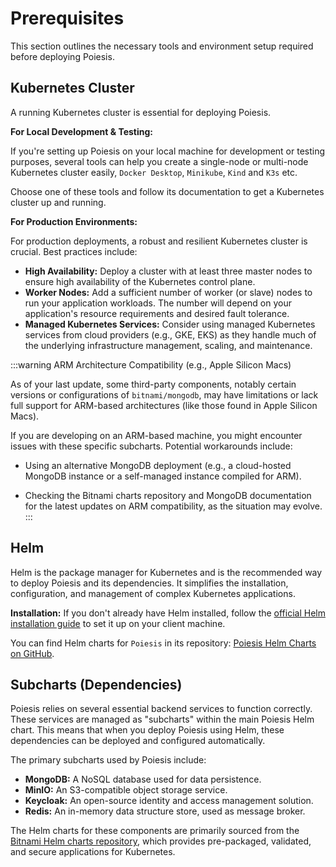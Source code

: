 # Prerequisites

This section outlines the necessary tools and environment setup required before
deploying Poiesis.

## Kubernetes Cluster

A running Kubernetes cluster is essential for deploying Poiesis.

**For Local Development & Testing:**

If you're setting up Poiesis on your local machine for development or testing
purposes, several tools can help you create a single-node or multi-node
Kubernetes cluster easily, `Docker Desktop`, `Minikube`, `Kind` and `K3s` etc.

Choose one of these tools and follow its documentation to get a Kubernetes
cluster up and running.

**For Production Environments:**

For production deployments, a robust and resilient Kubernetes cluster is
crucial. Best practices include:

- **High Availability:** Deploy a cluster with at least three master nodes to
    ensure high availability of the Kubernetes control plane.
- **Worker Nodes:** Add a sufficient number of worker (or slave) nodes to run
    your application workloads. The number will depend on your application's
    resource requirements and desired fault tolerance.
- **Managed Kubernetes Services:** Consider using managed Kubernetes services
    from cloud providers (e.g., GKE, EKS) as they handle much of the
    underlying infrastructure management, scaling, and maintenance.

:::warning ARM Architecture Compatibility (e.g., Apple Silicon Macs)

As of your last update, some third-party components, notably certain versions
or configurations of `bitnami/mongodb`, may have limitations or lack full
support for ARM-based architectures (like those found in Apple Silicon Macs).

If you are developing on an ARM-based machine, you might encounter issues with
these specific subcharts. Potential workarounds include:

- Using an alternative MongoDB deployment (e.g., a cloud-hosted MongoDB instance
or a self-managed instance compiled for ARM).

- Checking the Bitnami charts repository and MongoDB documentation for the
latest updates on ARM compatibility, as the situation may evolve.
:::

## Helm

Helm is the package manager for Kubernetes and is the recommended way to deploy
Poiesis and its dependencies. It simplifies the installation, configuration,
and management of complex Kubernetes applications.

**Installation:** If you don't already have Helm installed, follow the
[official Helm installation guide](https://helm.sh/docs/intro/install/) to set
it up on your client machine.

You can find Helm charts for `Poiesis` in its repository:
[Poiesis Helm Charts on GitHub](https://github.com/JaeAeich/poiesis/tree/main/deployment/helm).

## Subcharts (Dependencies)

Poiesis relies on several essential backend services to function correctly.
These services are managed as "subcharts" within the main Poiesis Helm chart.
This means that when you deploy Poiesis using Helm, these dependencies can be
deployed and configured automatically.

The primary subcharts used by Poiesis include:
- **MongoDB:** A NoSQL database used for data persistence.
- **MinIO:** An S3-compatible object storage service.
- **Keycloak:** An open-source identity and access management solution.
- **Redis:** An in-memory data structure store, used as message broker.

The Helm charts for these components are primarily sourced from the
[Bitnami Helm charts repository](https://github.com/bitnami/charts), which
provides pre-packaged, validated, and secure applications for Kubernetes.
